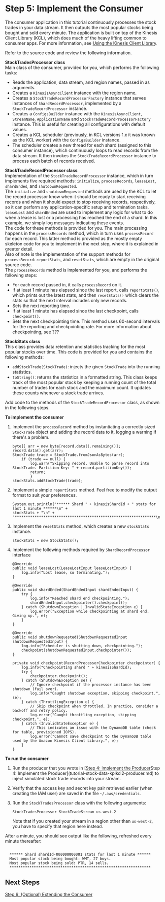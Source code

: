 # Step 5: Implement the Consumer<a name="tutorial-stock-data-kplkcl2-consumer"></a>

The consumer application in this tutorial continuously processes the stock trades in your data stream\. It then outputs the most popular stocks being bought and sold every minute\. The application is built on top of the Kinesis Client Library \(KCL\), which does much of the heavy lifting common to consumer apps\. For more information, see [Using the Kinesis Client Library](shared-throughput-kcl-consumers.md)\. 

Refer to the source code and review the following information\.

**StockTradesProcessor class**  
Main class of the consumer, provided for you, which performs the following tasks:  
+ Reads the application, data stream, and region names, passed in as arguments\.
+ Creates a `KinesisAsyncClient` instance with the region name\.
+ Creates a `StockTradeRecordProcessorFactory` instance that serves instances of `ShardRecordProcessor`, implemented by a `StockTradeRecordProcessor` instance\. 
+ Creates a `ConfigsBuilder` instance with the `KinesisAsyncClient`, `StreamName`, `ApplicationName` and `StockTradeRecordProcessorFactory` instance\. This is useful for creating all configurations with default values\.
+ Creates a KCL scheduler \(previously, in KCL versions 1\.x it was known as the KCL worker\) with the `ConfigsBuilder` instance\. 
+ The scheduler creates a new thread for each shard \(assigned to this consumer instance\), which continuously loops to read records from the data stream\. It then invokes the `StockTradeRecordProcessor` instance to process each batch of records received\. 

**StockTradeRecordProcessor class**  
Implementation of the `StockTradeRecordProcessor` instance, which in turn implements five required methods: `initialize`, `processRecords`, `leaseLost`, `shardEnded`, and `shutdownRequested`\.   
The `initialize` and `shutdownRequested` methods are used by the KCL to let the record processor know when it should be ready to start receiving records and when it should expect to stop receiving records, respectively, so it can perform any application\-specific setup and termination tasks\. `leaseLost` and `shardEnded` are used to implement any logic for what to do when a lease is lost or a processing has reached the end of a shard\. In this example, we simply log messages indicating these events\.   
The code for these methods is provided for you\. The main processing happens in the `processRecords` method, which in turn uses `processRecord` for each record\. This latter method is provided as the mostly empty skeleton code for you to implement in the next step, where it is explained in greater detail\.   
Also of note is the implementation of the support methods for `processRecord`: `reportStats`, and `resetStats`, which are empty in the original source code\.   
The `processRecords` method is implemented for you, and performs the following steps:  
+ For each record passed in, it calls `processRecord` on it\. 
+ If at least 1 minute has elapsed since the last report, calls `reportStats()`, which prints out the latest stats, and then `resetStats()` which clears the stats so that the next interval includes only new records\.
+ Sets the next reporting time\.
+ If at least 1 minute has elapsed since the last checkpoint, calls `checkpoint()`\. 
+ Sets the next checkpointing time\.
This method uses 60\-second intervals for the reporting and checkpointing rate\. For more information about checkpointing, see ??? 

**StockStats class**  
This class provides data retention and statistics tracking for the most popular stocks over time\. This code is provided for you and contains the following methods:  
+ `addStockTrade(StockTrade)`: injects the given `StockTrade` into the running statistics\.
+ `toString()`: returns the statistics in a formatted string\.
This class keeps track of the most popular stock by keeping a running count of the total number of trades for each stock and the maximum count\. It updates these counts whenever a stock trade arrives\.

Add code to the methods of the `StockTradeRecordProcessor` class, as shown in the following steps\. 

**To implement the consumer**

1. Implement the `processRecord` method by instantiating a correctly sized `StockTrade` object and adding the record data to it, logging a warning if there's a problem\. 

   ```
   byte[] arr = new byte[record.data().remaining()];
   record.data().get(arr);
   StockTrade trade = StockTrade.fromJsonAsBytes(arr);
       if (trade == null) {
           log.warn("Skipping record. Unable to parse record into StockTrade. Partition Key: " + record.partitionKey());
           return;
           }
   stockStats.addStockTrade(trade);
   ```

1. Implement a simple `reportStats` method\. Feel free to modify the output format to suit your preferences\. 

   ```
   System.out.println("****** Shard " + kinesisShardId + " stats for last 1 minute ******\n" +
   stockStats + "\n" +
   "****************************************************************\n");
   ```

1. Implement the `resetStats` method, which creates a new `stockStats` instance\. 

   ```
   stockStats = new StockStats();
   ```

1. Implement the following methods required by `ShardRecordProcessor` interface

   ```
   @Override
   public void leaseLost(LeaseLostInput leaseLostInput) {
       log.info("Lost lease, so terminating.");
   }
   
   @Override
   public void shardEnded(ShardEndedInput shardEndedInput) {
       try {
           log.info("Reached shard end checkpointing.");
           shardEndedInput.checkpointer().checkpoint();
       } catch (ShutdownException | InvalidStateException e) {
           log.error("Exception while checkpointing at shard end. Giving up.", e);
       }
   }
   
   @Override
   public void shutdownRequested(ShutdownRequestedInput shutdownRequestedInput) {
       log.info("Scheduler is shutting down, checkpointing.");
       checkpoint(shutdownRequestedInput.checkpointer());
   }
   
   private void checkpoint(RecordProcessorCheckpointer checkpointer) {
       log.info("Checkpointing shard " + kinesisShardId);
       try {
           checkpointer.checkpoint();
       } catch (ShutdownException se) {
           // Ignore checkpoint if the processor instance has been shutdown (fail over).
           log.info("Caught shutdown exception, skipping checkpoint.", se);
       } catch (ThrottlingException e) {
           // Skip checkpoint when throttled. In practice, consider a backoff and retry policy.
           log.error("Caught throttling exception, skipping checkpoint.", e);
       } catch (InvalidStateException e) {
           // This indicates an issue with the DynamoDB table (check for table, provisioned IOPS).
           log.error("Cannot save checkpoint to the DynamoDB table used by the Amazon Kinesis Client Library.", e);
       }
   }
   ```

**To run the consumer**

1. Run the producer that you wrote in [[Step 4: Implement the Producer](tutorial-stock-data-kplkcl2-producer.md)Step 4: Implement the Producer](tutorial-stock-data-kplkcl2-producer.md) to inject simulated stock trade records into your stream\.

1. Verify that the access key and secret key pair retrieved earlier \(when creating the IAM user\) are saved in the file `~/.aws/credentials`\. 

1. Run the `StockTradesProcessor` class with the following arguments:

   ```
   StockTradesProcessor StockTradeStream us-west-2
   ```

   Note that if you created your stream in a region other than `us-west-2`, you have to specify that region here instead\.

After a minute, you should see output like the following, refreshed every minute thereafter:

```
  
  ****** Shard shardId-000000000001 stats for last 1 minute ******
  Most popular stock being bought: WMT, 27 buys.
  Most popular stock being sold: PTR, 14 sells.
  ****************************************************************
```

## Next Steps<a name="tutorial-stock-data-kplkcl2-consumer-next"></a>

[Step 6: \(Optional\) Extending the Consumer](tutorial-stock-data-kplkcl2-consumer-extension.md)